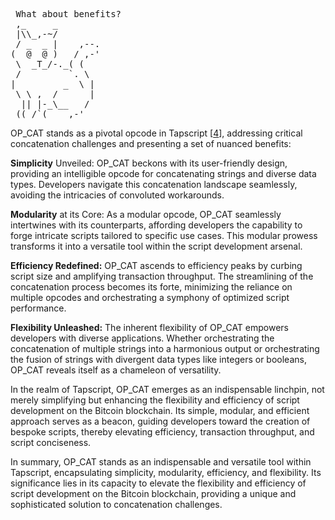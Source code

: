 <pre> What about benefits?
 ,_     _
 |\\_,-~/
 / _  _ |    ,--.
(  @  @ )   / ,-'
 \  _T_/-._( (
 /         `. \
|         _  \ |
 \ \ ,  /      |
  || |-_\__   /
 ((_/`(____,-'        
</pre>

OP_CAT stands as a pivotal opcode in Tapscript [[4](https://bitcoinops.org/en/topics/taproot/)], addressing critical concatenation challenges and presenting a set of nuanced benefits:

**Simplicity** Unveiled: OP_CAT beckons with its user-friendly design, providing an intelligible opcode for concatenating strings and diverse data types. Developers navigate this concatenation landscape seamlessly, avoiding the intricacies of convoluted workarounds.

**Modularity** at its Core: As a modular opcode, OP_CAT seamlessly intertwines with its counterparts, affording developers the capability to forge intricate scripts tailored to specific use cases. This modular prowess transforms it into a versatile tool within the script development arsenal.

**Efficiency Redefined:** OP_CAT ascends to efficiency peaks by curbing script size and amplifying transaction throughput. The streamlining of the concatenation process becomes its forte, minimizing the reliance on multiple opcodes and orchestrating a symphony of optimized script performance.

**Flexibility Unleashed:** The inherent flexibility of OP_CAT empowers developers with diverse applications. Whether orchestrating the concatenation of multiple strings into a harmonious output or orchestrating the fusion of strings with divergent data types like integers or booleans, OP_CAT reveals itself as a chameleon of versatility.

In the realm of Tapscript, OP_CAT emerges as an indispensable linchpin, not merely simplifying but enhancing the flexibility and efficiency of script development on the Bitcoin blockchain. Its simple, modular, and efficient approach serves as a beacon, guiding developers toward the creation of bespoke scripts, thereby elevating efficiency, transaction throughput, and script conciseness.

In summary, OP_CAT stands as an indispensable and versatile tool within Tapscript, encapsulating simplicity, modularity, efficiency, and flexibility. Its significance lies in its capacity to elevate the flexibility and efficiency of script development on the Bitcoin blockchain, providing a unique and sophisticated solution to concatenation challenges.
